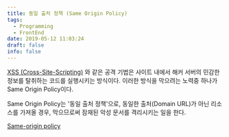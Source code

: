 ```yaml
---
title: 동일 출처 정책 (Same Origin Policy)
tags:
  - Programming
  - FrontEnd
date: 2019-05-12 11:03:24
draft: false
info: false
---
```


[XSS (Cross-Site-Scripting)](https://www.notion.so/efde14ea-9d64-4720-bd13-2c1171a7c7d9) 와 같은 공격 기법은 사이트 내에서 해커 서버의 민감한 정보를 탈취하는 코드를 실행시키는 방식이다. 이러한 방식을 막으려는 노력중 하나가 Same Origin Policy이다.

Same Origin Policy는 '동일 출처 정책'으로, 동일한 출처(Domain URL)가 아닌 리소스를 가져올 경우, 막으므로써 잠재된 악성 문서를 격리시키는 일을 한다.

[Same-origin policy](https://developer.mozilla.org/ko/docs/Web/Security/Same-origin_policy)